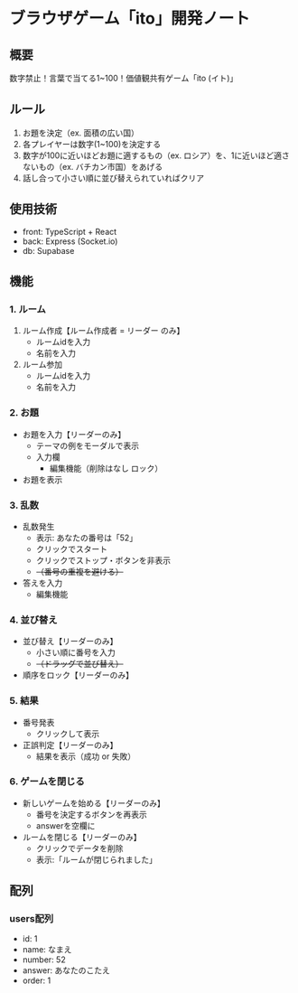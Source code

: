 # ブラウザゲーム「ito」開発ノート

## 概要
数字禁止！言葉で当てる1~100！価値観共有ゲーム「ito (イト)」

## ルール
1. お題を決定（ex. 面積の広い国）
2. 各プレイヤーは数字(1~100)を決定する
3. 数字が100に近いほどお題に適するもの（ex. ロシア）を、1に近いほど適さないもの（ex. バチカン市国）をあげる
4. 話し合って小さい順に並び替えられていればクリア

## 使用技術
- front: TypeScript + React
- back: Express (Socket.io)
- db: Supabase

## 機能

### 1. ルーム

1. ルーム作成【ルーム作成者 = リーダー のみ】
    - ルームidを入力
    - 名前を入力
2. ルーム参加
    - ルームidを入力
    - 名前を入力

### 2. お題

- お題を入力【リーダーのみ】
    - テーマの例をモーダルで表示
    - 入力欄
        - 編集機能（削除はなし ロック）
- お題を表示

### 3. 乱数

- 乱数発生
    - 表示: あなたの番号は「52」
    - クリックでスタート
    - クリックでストップ・ボタンを非表示
    - ~~（番号の重複を避ける）~~
- 答えを入力
    - 編集機能

### 4. 並び替え

- 並び替え【リーダーのみ】
    - 小さい順に番号を入力
    - ~~（ドラッグで並び替え）~~
- 順序をロック【リーダーのみ】

### 5. 結果

- 番号発表
    - クリックして表示
- 正誤判定【リーダーのみ】
    - 結果を表示（成功 or 失敗）

### 6. ゲームを閉じる

- 新しいゲームを始める【リーダーのみ】
    - 番号を決定するボタンを再表示
    - answerを空欄に
- ルームを閉じる【リーダーのみ】
    - クリックでデータを削除
    - 表示:「ルームが閉じられました」

## 配列

### users配列

- id: 1
- name: なまえ
- number: 52
- answer: あなたのこたえ
- order: 1